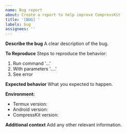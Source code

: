 ```yaml
---
name: Bug report
about: Create a report to help improve CompressKit
title: '[BUG] '
labels: bug
assignees: ''
---
```


**Describe the bug**
A clear description of the bug.

**To Reproduce**
Steps to reproduce the behavior:
1. Run command '...'
2. With parameters '....'
3. See error

**Expected behavior**
What you expected to happen.

**Environment:**
 - Termux version:
 - Android version:
 - CompressKit version:

**Additional context**
Add any other relevant information.
